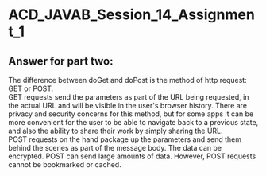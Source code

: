 # ACD_JAVAB_Session_14_Assignment_1

<h2>Answer for part two:</h2>
<p>
The difference between doGet and doPost is the method of http request: GET or POST.<br />
GET requests send the parameters as part of the URL being requested, in the actual URL and will be visible in the user's browser history.  There are privacy and security concerns for this method, but for some apps it can be more convenient for the user to be able to navigate back to a previous state, and also the ability to share their work by simply sharing the URL. <br />
POST requests on the hand package up the parameters and send them behind the scenes as part of the message body.  The data can be encrypted.  POST can send large amounts of data.  However, POST requests cannot be bookmarked or cached.
</p>
